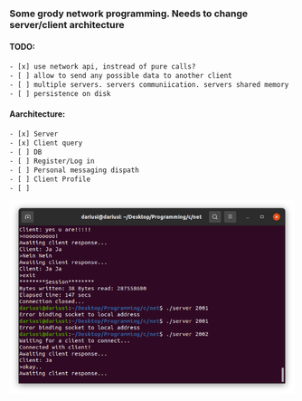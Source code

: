 ### Some grody network programming. Needs to change server/client architecture
#### TODO:
    - [x] use network api, instread of pure calls?
    - [ ] allow to send any possible data to another client
    - [ ] multiple servers. servers communiication. servers shared memory
    - [ ] persistence on disk
#### Aarchitecture:
    - [x] Server
    - [x] Client query
    - [ ] DB
    - [ ] Register/Log in
    - [ ] Personal messaging dispath
    - [ ] Client Profile
    - [ ] 
![output example](/assets/exampe.png "output example")
